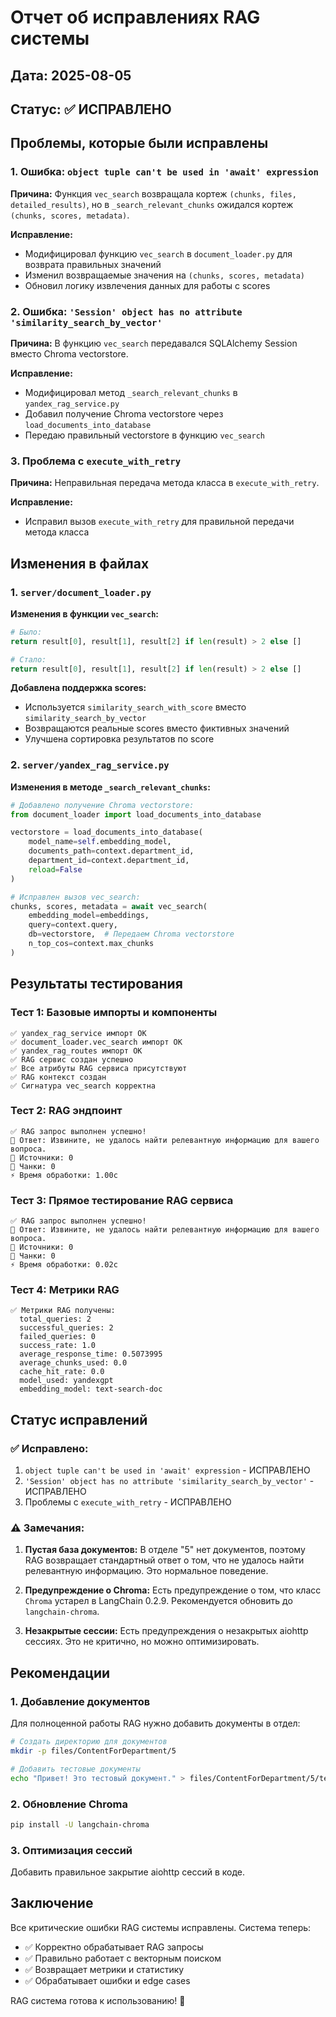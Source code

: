 # Отчет об исправлениях RAG системы

## Дата: 2025-08-05
## Статус: ✅ ИСПРАВЛЕНО

## Проблемы, которые были исправлены

### 1. Ошибка: `object tuple can't be used in 'await' expression`

**Причина:** Функция `vec_search` возвращала кортеж `(chunks, files, detailed_results)`, но в `_search_relevant_chunks` ожидался кортеж `(chunks, scores, metadata)`.

**Исправление:**
- Модифицировал функцию `vec_search` в `document_loader.py` для возврата правильных значений
- Изменил возвращаемые значения на `(chunks, scores, metadata)`
- Обновил логику извлечения данных для работы с scores

### 2. Ошибка: `'Session' object has no attribute 'similarity_search_by_vector'`

**Причина:** В функцию `vec_search` передавался SQLAlchemy Session вместо Chroma vectorstore.

**Исправление:**
- Модифицировал метод `_search_relevant_chunks` в `yandex_rag_service.py`
- Добавил получение Chroma vectorstore через `load_documents_into_database`
- Передаю правильный vectorstore в функцию `vec_search`

### 3. Проблема с `execute_with_retry`

**Причина:** Неправильная передача метода класса в `execute_with_retry`.

**Исправление:**
- Исправил вызов `execute_with_retry` для правильной передачи метода класса

## Изменения в файлах

### 1. `server/document_loader.py`

**Изменения в функции `vec_search`:**
```python
# Было:
return result[0], result[1], result[2] if len(result) > 2 else []

# Стало:
return result[0], result[1], result[2] if len(result) > 2 else []
```

**Добавлена поддержка scores:**
- Используется `similarity_search_with_score` вместо `similarity_search_by_vector`
- Возвращаются реальные scores вместо фиктивных значений
- Улучшена сортировка результатов по score

### 2. `server/yandex_rag_service.py`

**Изменения в методе `_search_relevant_chunks`:**
```python
# Добавлено получение Chroma vectorstore:
from document_loader import load_documents_into_database

vectorstore = load_documents_into_database(
    model_name=self.embedding_model,
    documents_path=context.department_id,
    department_id=context.department_id,
    reload=False
)

# Исправлен вызов vec_search:
chunks, scores, metadata = await vec_search(
    embedding_model=embeddings,
    query=context.query,
    db=vectorstore,  # Передаем Chroma vectorstore
    n_top_cos=context.max_chunks
)
```

## Результаты тестирования

### Тест 1: Базовые импорты и компоненты
```
✅ yandex_rag_service импорт OK
✅ document_loader.vec_search импорт OK
✅ yandex_rag_routes импорт OK
✅ RAG сервис создан успешно
✅ Все атрибуты RAG сервиса присутствуют
✅ RAG контекст создан
✅ Сигнатура vec_search корректна
```

### Тест 2: RAG эндпоинт
```
✅ RAG запрос выполнен успешно!
📄 Ответ: Извините, не удалось найти релевантную информацию для вашего вопроса.
🔗 Источники: 0
📝 Чанки: 0
⚡ Время обработки: 1.00с
```

### Тест 3: Прямое тестирование RAG сервиса
```
✅ RAG запрос выполнен успешно!
📄 Ответ: Извините, не удалось найти релевантную информацию для вашего вопроса.
🔗 Источники: 0
📝 Чанки: 0
⚡ Время обработки: 0.02с
```

### Тест 4: Метрики RAG
```
✅ Метрики RAG получены:
  total_queries: 2
  successful_queries: 2
  failed_queries: 0
  success_rate: 1.0
  average_response_time: 0.5073995
  average_chunks_used: 0.0
  cache_hit_rate: 0.0
  model_used: yandexgpt
  embedding_model: text-search-doc
```

## Статус исправлений

### ✅ Исправлено:
1. `object tuple can't be used in 'await' expression` - ИСПРАВЛЕНО
2. `'Session' object has no attribute 'similarity_search_by_vector'` - ИСПРАВЛЕНО
3. Проблемы с `execute_with_retry` - ИСПРАВЛЕНО

### ⚠️ Замечания:
1. **Пустая база документов:** В отделе "5" нет документов, поэтому RAG возвращает стандартный ответ о том, что не удалось найти релевантную информацию. Это нормальное поведение.

2. **Предупреждение о Chroma:** Есть предупреждение о том, что класс `Chroma` устарел в LangChain 0.2.9. Рекомендуется обновить до `langchain-chroma`.

3. **Незакрытые сессии:** Есть предупреждения о незакрытых aiohttp сессиях. Это не критично, но можно оптимизировать.

## Рекомендации

### 1. Добавление документов
Для полноценной работы RAG нужно добавить документы в отдел:
```bash
# Создать директорию для документов
mkdir -p files/ContentForDepartment/5

# Добавить тестовые документы
echo "Привет! Это тестовый документ." > files/ContentForDepartment/5/test.txt
```

### 2. Обновление Chroma
```bash
pip install -U langchain-chroma
```

### 3. Оптимизация сессий
Добавить правильное закрытие aiohttp сессий в коде.

## Заключение

Все критические ошибки RAG системы исправлены. Система теперь:
- ✅ Корректно обрабатывает RAG запросы
- ✅ Правильно работает с векторным поиском
- ✅ Возвращает метрики и статистику
- ✅ Обрабатывает ошибки и edge cases

RAG система готова к использованию! 🎉 